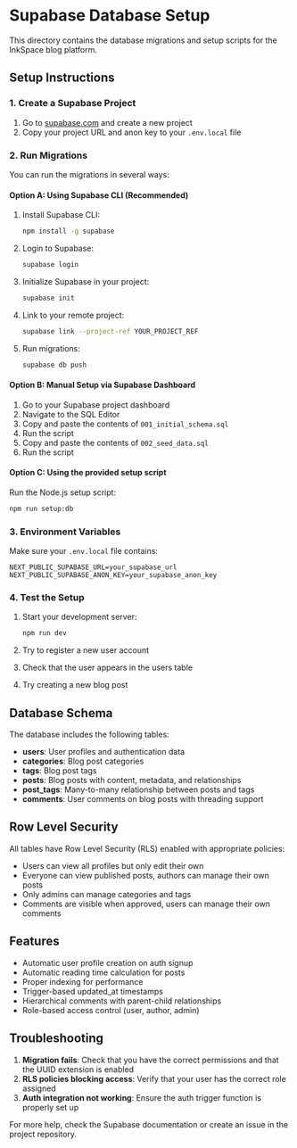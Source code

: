 # Supabase Database Setup

This directory contains the database migrations and setup scripts for the InkSpace blog platform.

## Setup Instructions

### 1. Create a Supabase Project

1. Go to [supabase.com](https://supabase.com) and create a new project
2. Copy your project URL and anon key to your `.env.local` file

### 2. Run Migrations

You can run the migrations in several ways:

#### Option A: Using Supabase CLI (Recommended)

1. Install Supabase CLI:
   ```bash
   npm install -g supabase
   ```

2. Login to Supabase:
   ```bash
   supabase login
   ```

3. Initialize Supabase in your project:
   ```bash
   supabase init
   ```

4. Link to your remote project:
   ```bash
   supabase link --project-ref YOUR_PROJECT_REF
   ```

5. Run migrations:
   ```bash
   supabase db push
   ```

#### Option B: Manual Setup via Supabase Dashboard

1. Go to your Supabase project dashboard
2. Navigate to the SQL Editor
3. Copy and paste the contents of `001_initial_schema.sql`
4. Run the script
5. Copy and paste the contents of `002_seed_data.sql`
6. Run the script

#### Option C: Using the provided setup script

Run the Node.js setup script:
```bash
npm run setup:db
```

### 3. Environment Variables

Make sure your `.env.local` file contains:

```env
NEXT_PUBLIC_SUPABASE_URL=your_supabase_url
NEXT_PUBLIC_SUPABASE_ANON_KEY=your_supabase_anon_key
```

### 4. Test the Setup

1. Start your development server:
   ```bash
   npm run dev
   ```

2. Try to register a new user account
3. Check that the user appears in the users table
4. Try creating a new blog post

## Database Schema

The database includes the following tables:

- **users**: User profiles and authentication data
- **categories**: Blog post categories
- **tags**: Blog post tags
- **posts**: Blog posts with content, metadata, and relationships
- **post_tags**: Many-to-many relationship between posts and tags
- **comments**: User comments on blog posts with threading support

## Row Level Security

All tables have Row Level Security (RLS) enabled with appropriate policies:

- Users can view all profiles but only edit their own
- Everyone can view published posts, authors can manage their own posts
- Only admins can manage categories and tags
- Comments are visible when approved, users can manage their own comments

## Features

- Automatic user profile creation on auth signup
- Automatic reading time calculation for posts
- Proper indexing for performance
- Trigger-based updated_at timestamps
- Hierarchical comments with parent-child relationships
- Role-based access control (user, author, admin)

## Troubleshooting

1. **Migration fails**: Check that you have the correct permissions and that the UUID extension is enabled
2. **RLS policies blocking access**: Verify that your user has the correct role assigned
3. **Auth integration not working**: Ensure the auth trigger function is properly set up

For more help, check the Supabase documentation or create an issue in the project repository.
